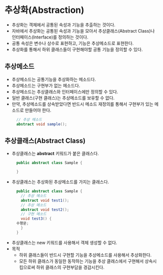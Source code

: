 # 추상화(Abstraction)
- 추상화는 객체에서 공통된 속성과 기능을 추출하는 것이다.
- 자바에서 추상화는 공통된 속성과 기능을 모아서 추상클래스(Abstract Class)나 인터페이스(Interface)를 정의하는 것이다.
- 공통 속성은 변수나 상수로 표현하고, 기능은 추상메소드로 표현한다.
- 추상화를 통해서 하위 클래스들이 구현해야할 공통 기능을 정의할 수 있다.
  
## 추상메소드
- 추상메소드는 공통기능을 추상화하는 메소드다.
- 추상메소드는 구현부가 없는 메소드다.
- 추상메소드는 추상클래스와 인터페이스에만 정의할 수 있다.
- 일반 클래스(구현 클래스)는 추상메소드를 보유할 수 없다.
- 만약, 추상메소드를 상속받았다면 반드시 메소드 재정의를 통해서 구현부가 있는 메소드로 만들어야 한다.
  ```java
    // 추상 메소드
    abstract void sample(); 
  ```
## 추상클래스(Abstract Class)
- 추상클래스는 **abstract** 키워드가 붙은 클래스다.
  ```java
    public abstract class Sample {

    }
  ```
- 추상클래스는 추상화된 추상메소드를 가지는 클래스다.
  ```java
    public abstract class Sample {
      // 추상 메소드
      abstract void test1();
      // 추상 메소드
      abstract void test2();
      // 구현 메소드
      void test3() {
 	수행문;
      }
    }
  ```
- 추상클래스는 new 키워드를 사용해서 객체 생성할 수 없다.
- 목적
  + 하위 클래스들이 반드시 구현할 기능을 추상메소드를 사용해서 추상화한다.
  + 모든 하위 클래스가 동일한 동작하는 기능을 추상 클래스에서 구현해서 상속시킴으로써 하위 클래스의 구현부담을 경감시킨다.
  
